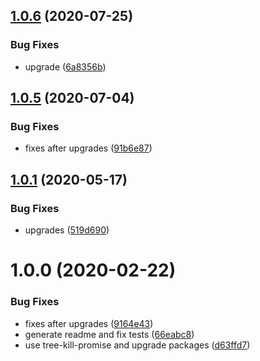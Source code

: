 ## [1.0.6](https://github.com/dword-design/vue-focus-on-mouseup/compare/v1.0.5...v1.0.6) (2020-07-25)


### Bug Fixes

* upgrade ([6a8356b](https://github.com/dword-design/vue-focus-on-mouseup/commit/6a8356beb9af09c6fc0d1f3a251ae0b495032841))

## [1.0.5](https://github.com/dword-design/vue-focus-on-mouseup/compare/v1.0.4...v1.0.5) (2020-07-04)


### Bug Fixes

* fixes after upgrades ([91b6e87](https://github.com/dword-design/vue-focus-on-mouseup/commit/91b6e8796e522173bfe989fa6c3a2788181b2a92))

## [1.0.1](https://github.com/dword-design/vue-focus-on-mouseup/compare/v1.0.0...v1.0.1) (2020-05-17)


### Bug Fixes

* upgrades ([519d690](https://github.com/dword-design/vue-focus-on-mouseup/commit/519d6904509220dc27690c7600449c124ffccdff))

# 1.0.0 (2020-02-22)


### Bug Fixes

* fixes after upgrades ([9164e43](https://github.com/dword-design/vue-focus-on-mouseup/commit/9164e43544ba2ebee2f53abc6e5addf79ec0086e))
* generate readme and fix tests ([66eabc8](https://github.com/dword-design/vue-focus-on-mouseup/commit/66eabc806f47b464abcabc6c8c37b7d1e6ce34c6))
* use tree-kill-promise and upgrade packages ([d63ffd7](https://github.com/dword-design/vue-focus-on-mouseup/commit/d63ffd727c2f4d6ab1d10ddba1cd4d98ec007c18))
